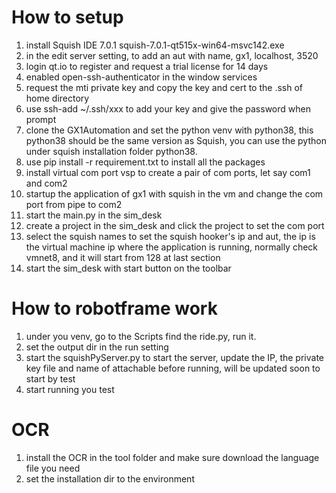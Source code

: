 # How to setup 
1. install Squish IDE 7.0.1 squish-7.0.1-qt515x-win64-msvc142.exe
2. in the edit server setting, to add an aut with name, gx1, localhost, 3520
3. login qt.io to register and request a trial license for 14 days
4. enabled open-ssh-authenticator in the window services
5. request the mti private key and copy the key and cert to the .ssh of home directory
6. use ssh-add ~/.ssh/xxx to add your key and give the password when prompt
7. clone the GX1Automation and set the python venv with python38, this python38 should be the same
version as Squish, you can use the python under squish installation folder python38.
8. use pip install -r requirement.txt to install all the packages
9. install virtual com port vsp to create a pair of com ports, let say com1 and com2
10. startup the application of gx1 with squish in the vm and change the com port from pipe to com2
11. start the main.py in the sim_desk
12. create a project in the sim_desk and click the project to set the com port 
13. select the squish names to set the squish hooker's ip and aut, the ip is the virtual machine ip 
where the application is running, normally check vmnet8, and it will start from 128 at last section
14. start the sim_desk with start button on the toolbar
# How to robotframe work
1. under you venv, go to the Scripts find the ride.py, run it.
2. set the output dir in the run setting 
3. start the squishPyServer.py to start the server, update the IP, the private key file and name of attachable before running, will be updated soon to start by test
4. start running you test 
# OCR
1. install the OCR in the tool folder and make sure download the language file you need 
2. set the installation dir to the environment